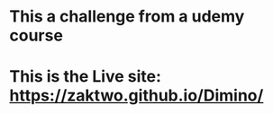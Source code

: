 This a challenge from a udemy course 
========================================
This is the Live site:
https://zaktwo.github.io/Dimino/
========================================